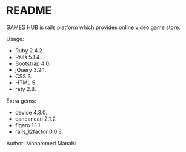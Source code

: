 # README

GAMES HUB is rails platform which provides online video game store.

Usage:
- Ruby 2.4.2.
- Rails 5.1.4.
- Bootstrap 4.0.
- jQuery 3.2.1.
- CSS 3.
- HTML 5.
- raty 2.8.

Extra gems:
- devise 4.3.0.
- cancancan 2.1.2
- figaro 1.1.1
- rails_12factor 0.0.3.

Author: Mohammed Manahi
